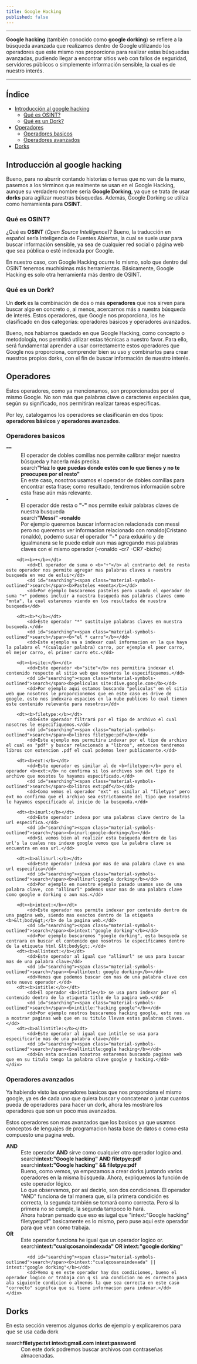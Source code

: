 ```yaml
---
title: Google Hacking
published: false
---
```


<head>
	<link rel="icon" href="../images/google-icon.png">
	<link rel="stylesheet" href="https://fonts.googleapis.com/css2?family=Material+Symbols+Outlined:opsz,wght,FILL,GRAD@20..48,100..700,0..1,-50..200&icon_names=search" />
</head>

---
**Google hacking** (también conocido como **google dorking**) se refiere a la búsqueda avanzada que realizamos dentro de Google utilizando los operadores que este mismo nos proporciona para realizar estas búsquedas avanzadas, pudiendo llegar a encontrar sitios web con fallos de seguridad, servidores públicos o simplemente información sensible, la cual es de nuestro interés.

---

## Índice
- <a href="#introducción-al-google-hacking">Introducción al google hacking</a>
	- <a href="#qué-es-osint">Qué es OSINT?</a>
	- <a href="#qué-es-un-dork">Qué es un Dork?</a>
- <a href="#operadores">Operadores</a>
	- <a href="#operadores-basicos">Operadores basicos</a>
	- <a href="#operadores-avanzados">Operadores avanzados</a>
- <a href="#dorks">Dorks</a>

## Introducción al google hacking
Bueno, para no aburrir contando historias o temas que no van de la mano, pasemos a los términos que realmente se usan en el Google Hacking, aunque su verdadero nombre sería **Google Dorking**, ya que se trata de usar **dorks** para agilizar nuestras búsquedas. Además, Google Dorking se utiliza como herramienta para **OSINT**.

### Qué es OSINT?
¿Qué es **OSINT** (_Open Source Intelligence_)? Bueno, la traducción en español sería Inteligencia de Fuentes Abiertas, la cual se suele usar para buscar información sensible, ya sea de cualquier red social o página web que sea pública o esté indexada por Google.

En nuestro caso, con Google Hacking ocurre lo mismo, solo que dentro del OSINT tenemos muchísimas más herramientas. Básicamente, Google Hacking es solo otra herramienta más dentro de OSINT.

### Qué es un Dork?
Un **dork** es la combinación de dos o más **operadores** que nos sirven para buscar algo en concreto o, al menos, acercarnos más a nuestra búsqueda de interés. Estos operadores, que Google nos proporciona, los he clasificado en dos categorías: operadores básicos y operadores avanzados.

Bueno, nos habíamos quedado en que Google Hacking, como concepto o metodología, nos permitirá utilizar estas técnicas a nuestro favor. Para ello, será fundamental aprender a usar correctamente estos operadores que Google nos proporciona, comprender bien su uso y combinarlos para crear nuestros propios dorks, con el fin de buscar información de nuestro interés.

## Operadores
Estos operadores, como ya mencionamos, son proporcionados por el mismo Google. No son más que palabras clave o caracteres especiales que, según su significado, nos permitirán realizar tareas específicas.

Por ley, catalogamos los operadores se clasificarán en dos tipos: **operadores básicos** y **operadores avanzados**.

### Operadores basicos


<dl>
	<div id="operadores">
		<dt><b>""</b></dt>
			<dd>El operador de dobles comillas nos permite calibrar mejor nuestra búsqueda y hacerla más precisa.</dd>
			<dd id="searching"><span class="material-symbols-outlined">search</span><b>"Haz lo que puedas donde estés con lo que tienes y no te preocupes por el resto"</b></dd>
			<dd>En este caso, nosotros usamos el operador de dobles comillas para encontrar esta frase; como resultado, tendremos información sobre esta frase aún más relevante.</dd>
		<dt><b>-</b></dt>
			<dd>El operador dde resta o <b>"-"</b> nos permite exluir palabras claves de nuestra busqueda</dd>
			<dd id="searching"><span class="material-symbols-outlined">search</span><b>"Messi" -ronaldo</b></dd>
			<dd>Por ejemplo queremos buscar informacion relacionada con messi pero no queremos ver informacion relacionado con ronaldo(Cristano ronaldo), podemo susar el operador <b>"-"</b> para exluuirlo y de igualmanera se le puede exluir aun mas agregando mas palabras claves con el mismo operador (-ronaldo -cr7 -CR7 -bicho)</dd>

		<dt><b>+</b></dt>
			<dd>El operador de suma o <b>"+"</b> al contrario del de resta este operador nos permite agregar mas palabras claves a nuestra busqueda en vez de exluir</dd>
			<dd id="searching"><span class="material-symbols-outlined">search</span><b>Pasteles +menta</b></dd>
			<dd>Por ejemplo buscaremos pasteles pero usando el operador de suma "+" podemos incluir a nuestra busqueda mas palabras claves como "mnta", la cual estaremos viendo en los resultados de nuestra busqueda</dd>

		<dt><b>*</b></dt>
			<dd>Este operador "*" sustituiye palabras claves en nuestra busqueda.</dd>
			<dd id="searching"><span class="material-symbols-outlined">search</span><b>"el * carro"</b></dd>
			<dd>Este ejemplo va a indexar cual informacion en la que haya la palabra el *(cualquier palabra) carro, por ejemplo el peor carro, el mejor carro, el primer carro etc.</dd>

		<dt><b>site:</b></dt>
			<dd>Este operador <b>"site"</b> nos permitira indexar el contenido respecto al sitio web que nosotros le especifiquemos.</dd>
			<dd id="searching"><span class="material-symbols-outlined">search</span><b>peliculas site:dive.google.com</b></dd>
			<dd>Por ejemplo aqui estamos buscando "peliculas" en el sitio web que nosotros le proporcionemos que en este caso es drive de google, esto nos indexara espacios en la nube publicos lo cual tienen este contenido relevante para nosotros</dd>

		<dt><b>filetype:</b></dt>
			<dd>Este operador filtrará por el tipo de archivo el cual nosotros le especifiquemos.</dd>
			<dd id="searching"><span class="material-symbols-outlined">search</span><b>libros filetype:pdf</b></dd>
			<dd>Este ejemplo nos permitira indexar por el tipo de archivo el cual es "pdf" y buscar relacionado a "libros", entonces tendremos libros con extencion .pdf el cual podemos leer publicamente.</dd>

		<dt><b>ext:</b></dt>
			<dd>Este operador es similar al de <b>filetype:</b> pero el operador <b>ext:</b> no confirma si los archivos son del tipo de archivo que nosotos le hayamos especificado.</dd>
			<dd id="searching"><span class="material-symbols-outlined">search</span><b>libros ext:pdf</b></dd>
			<dd>Como vemos el operador "ext" es similar al "filetype" pero ext no confirma que el archivo sea estrictamente del tipo que nosotros le hayamos especificado al inicio de la busqueda.</dd>

		<dt><b>inurl:</b></dt>
			<dd>Este operador indexa por una palabras clave dentro de la url especifica.</dd>
			<dd id="searching"><span class="material-symbols-outlined">search</span><b>inurl:google-dorking</b></dd>
			<dd>Si vemos bien al realizar esta busqueda dentro de las url's la cuales nos indexo google vemos que la palabra clave se encuentra en esa url.</dd>
			
		<dt><b>allinurl:</b></dt>
			<dd>Este operador indexa por mas de una palabra clave en una url especifica</dd>
			<dd id="searching"><span class="material-symbols-outlined">search</span><b>allinurl:google dorking</b></dd>
			<dd>Por ejemplo en nuestro ejemplo pasado usamos uso de una palabra clave, con "allinurl" podemos usar mas de una palabra clave como google o dorking o aun mas.</dd>

		<dt><b>intext:</b></dt>
			<dd>Este operador nos permite indexar por contenido dentro de una pagina web, siendo mas exactos dentro de la etiqueta <b>&lt;body&gt;</b> de la pagina web.</dd>
			<dd id="searching"><span class="material-symbols-outlined">search</span><b>intext:"google dorking"</b></dd>
			<dd>Por ejemplo buscaremos "google dorking", esta busqueda se centrara en buscar el contenido que nosotros le especificamos dentro de la etiqueta html &lt;body&gt;.</dd>
		<dt><b>allintext:</b></dt>
			<dd>Este operador al igual que "allinurl" se usa para buscar mas de una palabra clave</dd>
			<dd id="searching"><span class="material-symbols-outlined">search</span><b>allintext: google dorking</b></dd>
			<dd>Vemos que podemos buscar con mas de una palabra clave con este nuevo operador.</dd>
		<dt><b>intitle:</b></dt>
			<dd>El operador <b>intitle</b> se usa para indexar por el contenido dentro de la etiqueta title de la pagina web.</dd>
			<dd id="searching"><span class="material-symbols-outlined">search</span><b>intitle:"hacking google"</b></dd>
			<dd>Por ejemplo nostros buscaremos hacking google, esto nos va a mostrar paginas web que en su titulo llevan estas palabras claves.</dd>
		<dt><b>allintitle:</b></dt>
			<dd>Este operador al igual que intitle se usa para especificarle mas de una palabra clave</dd>
			<dd id="searching"><span class="material-symbols-outlined">search</span><b>allintitle:gogle hacking</b></dd>
			<dd>En esta ocasion nosotros estaremos buscando paginas web que en su titulo tengo la palabra clave google y hacking.</dd>
	</div>
</dl>



### Operadores avanzados
Ya habiendo visto las operadores basicos que nos proporciona el mismo google, ya es de cada uno que quiera buscar y concatenar o juntar cuantos pueda de operadores para hacer un dork, ahora les mostrare los operadores que son un poco mas avanzados.

Estos operadores son mas avanzados que los basicos ya que usamos conceptos de lenguajes de programacion hasta base de datos o como esta compuesto una pagina web.

<dl>
	<div id="operadores">
		<dt><b>AND</b></dt>
			<dd>Este operador <b>AND</b> sirve como cualquier otro operador logico and.</dd>
			<dd id="searching"><span class="material-symbols-outlined">search</span><b>intext:"Google hacking" AND filetpye:pdf</b></dd>
			<dd id="searching"><span class="material-symbols-outlined">search</span><b>intext:"Google hacking" && filetpye:pdf</b></dd>
			<dd>Bueno, como vemos, ya empezamos a crear dorks juntando varios operadores en la misma búsqueda. Ahora, expliquemos la función de este operador lógico. </dd><dd>Lo que observamos, por así decirlo, son dos condiciones. El operador "AND" funciona de tal manera que, si la primera condición es correcta, la segunda también se tomará como correcta. Pero si la primera no se cumple, la segunda tampoco lo hará.</dd><dd>Ahora habran pensado que eso es iugal que "intext:"Google hacking" filetype:pdf" basicamente es lo mismo, pero puse aqui este operador para que vean como trabaja.</dd>
		<dt><b>OR</b></dt>
			<dd>Este operador funciona he igual que un operador logico or.</dd>
			<dd id="searching"><span class="material-symbols-outlined">search</span><b>intext:"cualqcosanoindexada" OR intext:"google dorking"</b></dd>
			
			<dd id="searching"><span class="material-symbols-outlined">search</span><b>intext:"cualqcosanoindexada" || intext:"google dorking"</b></dd>
			<dd>Vemo q en este operador hay dos condiciones, bueno el operador logico or trabaja con q si una condicion no es correcto pasa ala siguiente condicion o almenos la que sea correcta en este caso "correcto" signifca que si tiene informacion para indexar.</dd>
	</div>
</dl>

## Dorks
En esta sección veremos algunos dorks de ejemplo y explicaremos para que se usa cada dork
<dl>
	<div id="dorks">
		<dt id="searching"><span class="material-symbols-outlined">search</span><b>filetype:txt intext:gmail.com intext:password</b></dt>
			<dd>Con este dork podremos buscar archivos con contraseñas almacenadas.</dd>
	</div>
</dl>

